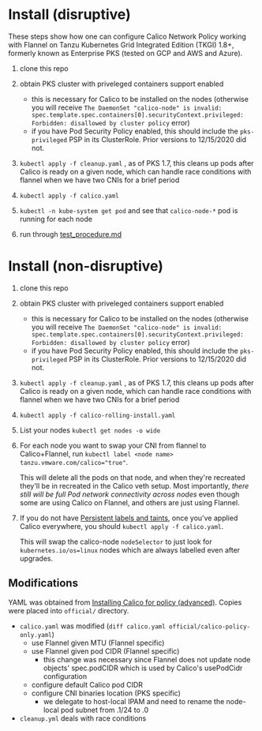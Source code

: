 # Install (disruptive)

These steps show how one can configure Calico Network Policy working with Flannel on Tanzu Kubernetes Grid Integrated Edition (TKGI) 1.8+, formerly known as Enterprise PKS (tested on GCP and AWS and Azure).

1. clone this repo

1. obtain PKS cluster with priveleged containers support enabled
    - this is necessary for Calico to be installed on the nodes (otherwise you will receive `The DaemonSet "calico-node" is invalid: spec.template.spec.containers[0].securityContext.privileged: Forbidden: disallowed by cluster policy` error)
    - if you have Pod Security Policy enabled, this should include the `pks-privileged` PSP in its ClusterRole.   Prior versions to 12/15/2020 did not.

1. `kubectl apply -f cleanup.yaml` , as of PKS 1.7, this cleans up pods after Calico is ready on a given node, which can handle race conditions with flannel when we have two CNIs for a brief period

1. `kubectl apply -f calico.yaml`

1. `kubectl -n kube-system get pod` and see that `calico-node-*` pod is running for each node

1. run through [test_procedure.md](test_procedure.md)

# Install (non-disruptive)

1. clone this repo

1. obtain PKS cluster with priveleged containers support enabled

    - this is necessary for Calico to be installed on the nodes (otherwise you will receive `The DaemonSet "calico-node" is invalid: spec.template.spec.containers[0].securityContext.privileged: Forbidden: disallowed by cluster policy` error)
    - if you have Pod Security Policy enabled, this should include the `pks-privileged` PSP in its ClusterRole.   Prior versions to 12/15/2020 did not.

1. `kubectl apply -f cleanup.yaml` , as of PKS 1.7, this cleans up pods after Calico is ready on a given node, which can handle race conditions with flannel when we have two CNIs for a brief period

1. `kubectl apply -f calico-rolling-install.yaml`

1.  List your nodes `kubectl get nodes -o wide`

1.  For each node you want to swap your CNI from flannel to Calico+Flannel, run `kubectl label <node name> tanzu.vmware.com/calico="true"`.  

    This will delete all the pods on that node, and when they're recreated they'll be in recreated in the Calico veth setup.   Most importantly, *there still will be full Pod network connectivity across nodes* even though some are using Calico on Flannel, and others are just using Flannel.

1.  If you do not have [Persistent labels and taints](https://github.com/svrc/tkgi-persistent-taints-labels), once you've applied Calico everywhere, you should  `kubectl apply -f calico.yaml`.   

    This will swap the calico-node `nodeSelector` to just look for `kubernetes.io/os=linux` nodes which are always labelled even after upgrades.   

## Modifications

YAML was obtained from [Installing Calico for policy (advanced)](https://docs.projectcalico.org/v3.11/getting-started/kubernetes/installation/other). Copies were placed into `official/` directory.

- `calico.yaml` was modified (`diff calico.yaml official/calico-policy-only.yaml`)
  - use Flannel given MTU (Flannel specific)
  - use Flannel given pod CIDR (Flannel specific)
    - this change was necessary since Flannel does not update node objects' spec.podCIDR which is used by Calico's usePodCidr configuration
  - configure default Calico pod CIDR 
  - configure CNI binaries location (PKS specific)
    - we delegate to host-local IPAM and need to rename the node-local pod subnet from .1/24 to .0
- `cleanup.yml` deals with race conditions 
